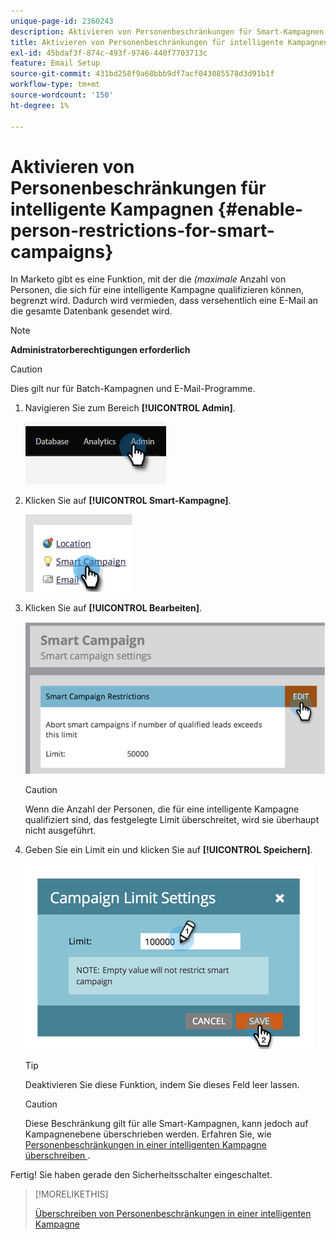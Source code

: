 ```yaml
---
unique-page-id: 2360243
description: Aktivieren von Personenbeschränkungen für Smart-Kampagnen - Marketo-Dokumente - Produktdokumentation
title: Aktivieren von Personenbeschränkungen für intelligente Kampagnen
exl-id: 45bdaf3f-874c-493f-9746-440f7703713c
feature: Email Setup
source-git-commit: 431bd258f9a68bbb9df7acf043085578d3d91b1f
workflow-type: tm+mt
source-wordcount: '150'
ht-degree: 1%

---
```


# Aktivieren von Personenbeschränkungen für intelligente Kampagnen {#enable-person-restrictions-for-smart-campaigns}

In Marketo gibt es eine Funktion, mit der die _(maximale_ Anzahl von Personen, die sich für eine intelligente Kampagne qualifizieren können, begrenzt wird. Dadurch wird vermieden, dass versehentlich eine E-Mail an die gesamte Datenbank gesendet wird.

>[!NOTE]
>
>**Administratorberechtigungen erforderlich**

>[!CAUTION]
>
>Dies gilt nur für Batch-Kampagnen und E-Mail-Programme.

1. Navigieren Sie zum Bereich **[!UICONTROL Admin]**.

   ![](assets/enable-person-restrictions-for-smart-campaigns-1.png)

1. Klicken Sie auf **[!UICONTROL Smart-Kampagne]**.

   ![](assets/enable-person-restrictions-for-smart-campaigns-2.png)

1. Klicken Sie auf **[!UICONTROL Bearbeiten]**.

   ![](assets/enable-person-restrictions-for-smart-campaigns-3.png)

   >[!CAUTION]
   >
   >Wenn die Anzahl der Personen, die für eine intelligente Kampagne qualifiziert sind, das festgelegte Limit überschreitet, wird sie überhaupt nicht ausgeführt.

1. Geben Sie ein Limit ein und klicken Sie auf **[!UICONTROL Speichern]**.

   ![](assets/enable-person-restrictions-for-smart-campaigns-4.png)

   >[!TIP]
   >
   >Deaktivieren Sie diese Funktion, indem Sie dieses Feld leer lassen.

   >[!CAUTION]
   >
   >Diese Beschränkung gilt für alle Smart-Kampagnen, kann jedoch auf Kampagnenebene überschrieben werden. Erfahren Sie, wie [ Personenbeschränkungen in einer intelligenten Kampagne überschreiben ](/help/marketo/product-docs/core-marketo-concepts/smart-campaigns/using-smart-campaigns/override-person-restrictions-in-a-smart-campaign.md).

Fertig! Sie haben gerade den Sicherheitsschalter eingeschaltet.

>[!MORELIKETHIS]
>
>[Überschreiben von Personenbeschränkungen in einer intelligenten Kampagne](/help/marketo/product-docs/core-marketo-concepts/smart-campaigns/using-smart-campaigns/override-person-restrictions-in-a-smart-campaign.md)
